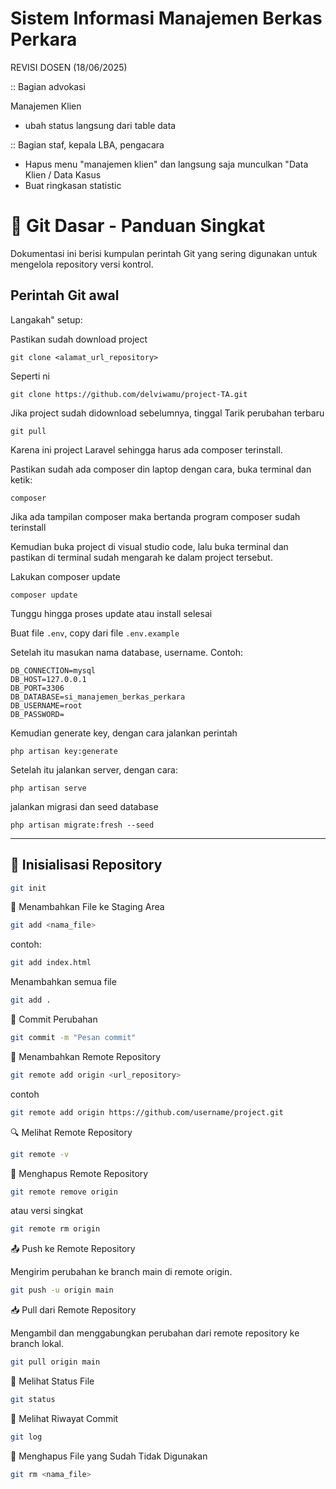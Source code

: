 # Sistem Informasi Manajemen Berkas Perkara

REVISI DOSEN (18/06/2025)

:: Bagian advokasi

Manajemen Klien
- ubah status langsung dari table data

:: Bagian staf, kepala LBA, pengacara

- Hapus menu "manajemen klien" dan langsung saja munculkan "Data Klien / Data Kasus
- Buat ringkasan statistic 


# 📘 Git Dasar - Panduan Singkat

Dokumentasi ini berisi kumpulan perintah Git yang sering digunakan untuk mengelola repository versi kontrol.

## Perintah Git awal

Langakah" setup:

Pastikan sudah download project
```
git clone <alamat_url_repository>
```

Seperti ni
```
git clone https://github.com/delviwamu/project-TA.git
```

Jika project sudah didownload sebelumnya, tinggal Tarik perubahan terbaru
```
git pull
```

Karena ini project Laravel sehingga harus ada composer terinstall.

Pastikan sudah ada composer din laptop dengan cara, buka terminal dan ketik:
```
composer
```

Jika ada tampilan composer maka bertanda program composer sudah terinstall

Kemudian buka project di visual studio code, lalu buka terminal dan pastikan di terminal sudah mengarah ke dalam project tersebut.

Lakukan composer update
```
composer update
```

Tunggu hingga proses update atau install selesai

Buat file `.env`, copy dari file `.env.example`

Setelah itu masukan nama database, username.
Contoh: 
```
DB_CONNECTION=mysql
DB_HOST=127.0.0.1
DB_PORT=3306
DB_DATABASE=si_manajemen_berkas_perkara
DB_USERNAME=root
DB_PASSWORD=
```

Kemudian generate key, dengan cara jalankan perintah
```
php artisan key:generate
```

Setelah itu jalankan server, dengan cara:
```
php artisan serve
```

jalankan migrasi dan seed database

```
php artisan migrate:fresh --seed
```


---

## 🔧 Inisialisasi Repository

```bash
git init
```

💾 Menambahkan File ke Staging Area

```bash
git add <nama_file>
```

contoh:
```bash
git add index.html
```

Menambahkan semua file
```bash
git add .
```

📝 Commit Perubahan

```bash
git commit -m "Pesan commit"
```

🔗 Menambahkan Remote Repository
```bash
git remote add origin <url_repository>
```
contoh
```bash
git remote add origin https://github.com/username/project.git
```

🔍 Melihat Remote Repository
```bash
git remote -v
```

🔄 Menghapus Remote Repository
```bash
git remote remove origin
```
atau versi singkat

```bash
git remote rm origin
```

📤 Push ke Remote Repository

Mengirim perubahan ke branch main di remote origin.
```bash
git push -u origin main
```

📥 Pull dari Remote Repository

Mengambil dan menggabungkan perubahan dari remote repository ke branch lokal.
```bash
git pull origin main
```

📄 Melihat Status File
```bash
git status
```

📜 Melihat Riwayat Commit
```bash
git log
```

🧹 Menghapus File yang Sudah Tidak Digunakan

```bash
git rm <nama_file>
```

```bash
```